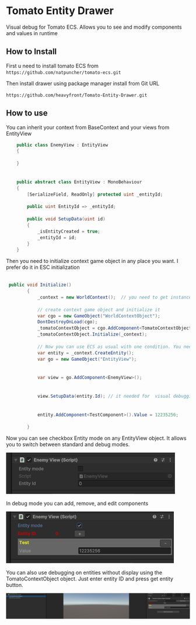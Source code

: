 # Tomato Entity Drawer

Visual debug for Tomato ECS. Allows you to see and modify components and values in runtime

## How to Install

First u need to install tomato ECS from
`https://github.com/natpuncher/tomato-ecs.git`

Then install drawer using package manager install from Git URL

`https://github.com/heavyfront/Tomato-Entity-Drawer.git`

## How to use

You can inherit your context from BaseContext and your views from EntityView

```csharp
    public class EnemyView : EntityView
    {

    }
    
    
    public abstract class EntityView : MonoBehaviour
    {
        [SerializeField, ReadOnly] protected uint _entityId;

        public uint EntityId => _entityId;

        public void SetupData(uint id)
        {
            _isEntityCreated = true;
            _entityId = id;
        }
    }
```

Then you need to initialize context game object in any place you want. I prefer do it in ESC initialization

```csharp

 public void Initialize()
        {
            _context = new WorldContext();  // you need to get instance of context from anywhere u want
           
            // create context game object and initialize it
            var cgo = new GameObject("WorldContextObject");
            DontDestroyOnLoad(cgo);
            _tomatoContextObject = cgo.AddComponent<TomatoContextObject>();
            _tomatoContextObject.Initialize(_context);
            
            // Now you can use ECS as usual with one condition. You need to use SetupData every time you create any view.
            var entity = _context.CreateEntity();
            var go = new GameObject("EntityView");
            
            
            var view = go.AddComponent<EnemyView>();
            
            
            view.SetupData(entity.Id); // it needed for  visual debugging using view object
            
            
            entity.AddComponent<TestComponent>().Value = 12235256;

        }

```
Now you can see checkbox Entity mode on any EntityView object. It allows you to switch between standard and debug modes.

![img.png](img.png)

In debug mode you can add, remove, and edit components

![img_1.png](img_1.png)

You can also use debugging on entities without display using the TomatoContextObject object.
Just enter entity ID and press get entity button.

![img_2.png](img_2.png)
